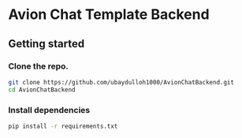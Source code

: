 # Avion Chat Template Backend



## Getting started

### Clone the repo.
```bash
git clone https://github.com/ubaydulloh1000/AvionChatBackend.git
cd AvionChatBackend
```

### Install dependencies
```bash
pip install -r requirements.txt
```
